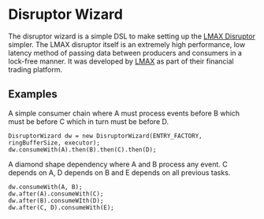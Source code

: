 Disruptor Wizard
================

The disruptor wizard is a simple DSL to make setting up the [LMAX Disruptor](http://code.google.com/p/disruptor/) simpler.
The LMAX disruptor itself is an extremely high performance, low latency method of passing data between producers and consumers
in a lock-free manner. It was developed by [LMAX](http://www.lmaxtrader.co.uk) as part of their financial trading platform.

Examples
--------
A simple consumer chain where A must process events before B which must be before C which in turn must be before D.

    DisruptorWizard dw = new DisruptorWizard(ENTRY_FACTORY, ringBufferSize, executor);
    dw.consumeWith(A).then(B).then(C).then(D);

A diamond shape dependency where A and B process any event. C depends on A, D depends on B and E depends on all previous tasks.

    dw.consumeWith(A, B);
    dw.after(A).consumeWith(C);
    dw.after(B).consumeWIth(D);
    dw.after(C, D).consumeWith(E);